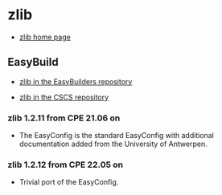 # zlib

  * [zlib home page](http://www.zlib.net/)

## EasyBuild

  * [zlib in the EasyBuilders repository](https://github.com/easybuilders/easybuild-easyconfigs/tree/develop/easybuild/easyconfigs/z/zlib)

  * [zlib in the CSCS repository](https://github.com/eth-cscs/production/tree/master/easybuild/easyconfigs/z/zlib)

### zlib 1.2.11 from CPE 21.06 on

  * The EasyConfig is the standard EasyConfig with additional documentation added
    from the University of Antwerpen.

### zlib 1.2.12 from CPE 22.05 on

  * Trivial port of the EasyConfig.

